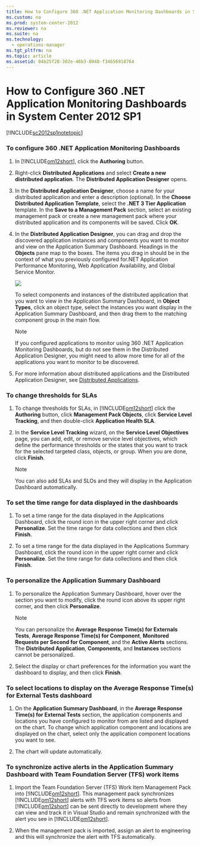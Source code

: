 ```yaml
---
title: How to Configure 360 .NET Application Monitoring Dashboards in System Center 2012 SP1
ms.custom: na
ms.prod: system-center-2012
ms.reviewer: na
ms.suite: na
ms.technology: 
  - operations-manager
ms.tgt_pltfrm: na
ms.topic: article
ms.assetid: 04b25f28-302e-46b3-8948-f34656918764
---
```

# How to Configure 360 .NET Application Monitoring Dashboards in System Center 2012 SP1
[!INCLUDE[sc2012sp1notetopic](../Token/sc2012sp1notetopic_md.md)]

### To configure 360 .NET Application Monitoring Dashboards

1.  In [!INCLUDE[om12short](../Token/om12short_md.md)], click the **Authoring** button.

2.  Right\-click **Distributed Applications** and select **Create a new distributed application**. The **Distributed Application Designer** opens.

3.  In the **Distributed Application Designer**, choose a name for your distributed application and enter a description \(optional\). In the **Choose Distributed Application Template**, select the **.NET 3 Tier Application** template. In the **Save to a Management Pack** section, select an existing management pack or create a new management pack where your distributed application and its components will be saved. Click **OK**.

4.  In the **Distributed Application Designer**, you can drag and drop the discovered application instances and components you want to monitor and view on the Application Summary Dashboard. Headings in the **Objects** pane map to the boxes. The items you drag in should be in the context of what you previously configured for.NET Application Performance Monitoring, Web Application Availability, and Global Service Monitor.

    ![](../Image/360Dash_DistributedAppDesigner.jpg)

    To select components and instances of the distributed application that you want to view in the Application Summary Dashboard, in **Object Types**, click an object type, select the instances you want display in the Application Summary Dashboard, and then drag them to the matching component group in the main flow.

    > [!NOTE]
    > If you configured applications to monitor using 360 .NET Application Monitoring Dashboards, but do not see them in the Distributed Application Designer, you might need to allow more time for all of the applications you want to monitor to be discovered.

5.  For more information about distributed applications and the Distributed Application Designer, see [Distributed Applications](../Topic/Distributed-Applications.md).

### To change thresholds for SLAs

1.  To change thresholds for SLAs, in [!INCLUDE[om12short](../Token/om12short_md.md)] click the **Authoring** button, click **Management Pack Objects**, click **Service Level Tracking**, and then double\-click **Application Health SLA**.

2.  In the **Service Level Tracking** wizard, on the **Service Level Objectives** page, you can add, edit, or remove service level objectives, which define the performance thresholds or the states that you want to track for the selected targeted class, objects, or group. When you are done, click **Finish**.

    > [!NOTE]
    > You can also add SLAs and SLOs and they will display in the Application Dashboard automatically.

### To set the time range for data displayed in the dashboards

1.  To set a time range for the data displayed in the Applications Dashboard, click the round icon in the upper right corner and click **Personalize**. Set the time range for data collections and then click **Finish**.

2.  To set a time range for the data displayed in the Applications Summary Dashboard, click the round icon in the upper right corner and click **Personalize**. Set the time range for data collections and then click **Finish**.

### To personalize the Application Summary Dashboard

1.  To personalize the Application Summary Dashboard, hover over the section you want to modify, click the round icon above its upper right corner, and then click **Personalize**.

    > [!NOTE]
    > You can personalize the **Average Response Time\(s\) for Externals Tests**, **Average Response Time\(s\) for Component**, **Monitored Requests per Second for Component**, and the **Active Alerts** sections. The **Distributed Application**, **Components**, and **Instances** sections cannot be personalized.

2.  Select the display or chart preferences for the information you want the dashboard to display, and then click **Finish**.

### To select locations to display on the Average Response Time\(s\) for External Tests dashboard

1.  On the **Application Summary Dashboard**, in the **Average Response Time\(s\) for External Tests** section, the application components and locations you have configured to monitor from are listed and displayed on the chart. To change which application component and locations are displayed on the chart, select only the application component locations you want to see.

2.  The chart will update automatically.

### To synchronize active alerts in the Application Summary Dashboard with Team Foundation Server \(TFS\) work items

1.  Import the Team Foundation Server \(TFS\) Work Item Management Pack into [!INCLUDE[om12short](../Token/om12short_md.md)]. This management pack synchronizes [!INCLUDE[om12short](../Token/om12short_md.md)] alerts with TFS work items so alerts from [!INCLUDE[om12short](../Token/om12short_md.md)] can be sent directly to development where they can view and track it in Visual Studio and remain synchronized with the alert you see in [!INCLUDE[om12short](../Token/om12short_md.md)].

2.  When the management pack is imported, assign an alert to engineering and this will synchronize the alert with TFS automatically.

